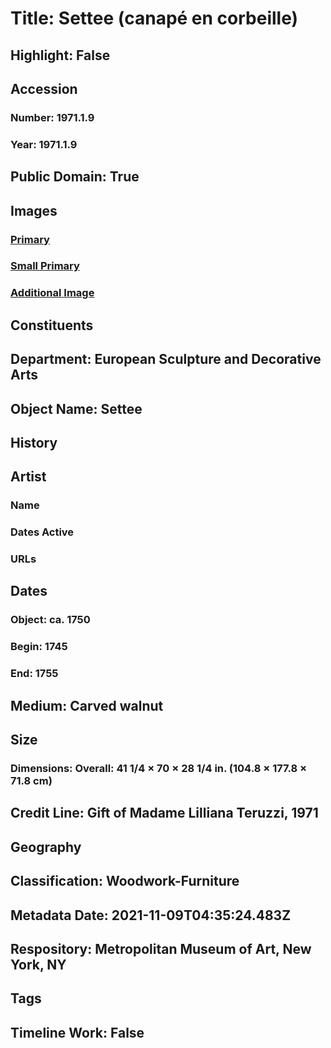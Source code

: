 # Title: Settee (canapé en corbeille)
## Highlight: False
## Accession
### Number: 1971.1.9
### Year: 1971.1.9
## Public Domain: True
## Images
### [Primary](https://images.metmuseum.org/CRDImages/es/original/195571.jpg)
### [Small Primary](https://images.metmuseum.org/CRDImages/es/web-large/195571.jpg)
### [Additional Image](https://images.metmuseum.org/CRDImages/es/original/195570.jpg)
## Constituents
## Department: European Sculpture and Decorative Arts
## Object Name: Settee
## History
## Artist
### Name
### Dates Active
### URLs
## Dates
### Object: ca. 1750
### Begin: 1745
### End: 1755
## Medium: Carved walnut
## Size
### Dimensions: Overall: 41 1/4 × 70 × 28 1/4 in. (104.8 × 177.8 × 71.8 cm)
## Credit Line: Gift of Madame Lilliana Teruzzi, 1971
## Geography
## Classification: Woodwork-Furniture
## Metadata Date: 2021-11-09T04:35:24.483Z
## Respository: Metropolitan Museum of Art, New York, NY
## Tags
## Timeline Work: False